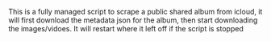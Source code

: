 This is a fully managed script to scrape a public shared album from icloud, it will first download the metadata json for the album, then start downloading the images/vidoes. It will restart where it left off if the script is stopped
